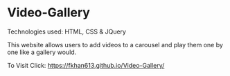 # Video-Gallery
Technologies used: HTML, CSS & JQuery

This website allows users to add videos to a carousel and play them one by one like a gallery would.

To Visit Click: https://fkhan613.github.io/Video-Gallery/
